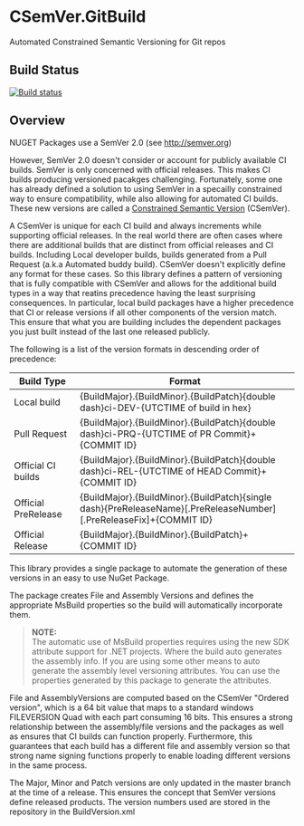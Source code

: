 # CSemVer.GitBuild
Automated Constrained Semantic Versioning for Git repos

## Build Status
[![Build status](https://ci.appveyor.com/api/projects/status/nfixkakus282t06u?svg=true)](https://ci.appveyor.com/project/UbiquityDotNet/csemver-gitbuild)


## Overview
NUGET Packages use a SemVer 2.0 (see http://semver.org)

However, SemVer 2.0 doesn't consider or account for publicly available CI builds.
SemVer is only concerned with official releases. This makes CI builds producing 
versioned pacakges challenging. Fortunately, some one has already defined a solution
to using SemVer in a specailly constrained way to ensure compatibility, while also 
allowing for automated CI builds. These new versions are called a [Constrained Semantic
Version](http://csemver.org) (CSemVer).

A CSemVer is unique for each CI build and always increments while supporting official releases.
In the real world there are often cases where there are additional builds that are distinct from
official releases and CI builds. Including Local developer builds, builds generated from a Pull 
Request (a.k.a Automated buddy build). CSemVer doesn't explicitly define any format for these cases.
So this library defines a pattern of versioning that is fully compatible with CSemVer and allows for
the additional build types in a way that reatins precedence having the least surprising consequences.
In particular, local build packages have a higher precedence that CI or release versions if all other
components of the version match. This ensure that what you are building includes the dependent packages
you just built instead of the last one released publicly.

The following is a list of the version formats in descending order of precedence:

| Build Type | Format |
|------------|--------|
| Local build  | {BuildMajor}.{BuildMinor}.{BuildPatch}{double dash}ci-DEV-{UTCTIME of build in hex} |
| Pull Request | {BuildMajor}.{BuildMinor}.{BuildPatch}{double dash}ci-PRQ-{UTCTIME of PR Commit}+{COMMIT ID} |
| Official CI builds | {BuildMajor}.{BuildMinor}.{BuildPatch}{double dash}ci-REL-{UTCTIME of HEAD Commit}+{COMMIT ID} |
| Official PreRelease | {BuildMajor}.{BuildMinor}.{BuildPatch}{single dash}{PreReleaseName}[.PreReleaseNumber][.PreReleaseFix]+{COMMIT ID} |
| Official Release | {BuildMajor}.{BuildMinor}.{BuildPatch}+{COMMIT ID} |

This library provides a single package to automate the generation of these versions in an easy to use
NuGet Package.

The package creates File and Assembly Versions and defines the appropriate MsBuild properties
so the build will automatically incorporate them.
> **NOTE:**  
The automatic use of MsBuild properties requires using the new SDK attribute support for .NET projects.
Where the build auto generates the assembly info. If you are using some other means to auto generate the
assembly level versioning attributes. You can use the properties generated by this package to generate the
attributes.

File and AssemblyVersions are computed based on the CSemVer "Ordered version", which
is a 64 bit value that maps to a standard windows FILEVERSION Quad with each part
consuming 16 bits. This ensures a strong relationship between the  assembly/file versions
and the packages as well as ensures that CI builds can function properly. Furthermore, this
guarantees that each build has a different file and assembly version so that strong name
signing functions properly to enable loading different versions in the same process. 

The Major, Minor and Patch versions are only updated in the master branch at the time
of a release. This ensures the concept that SemVer versions define released products. The
version numbers used are stored in the repository in the BuildVersion.xml
